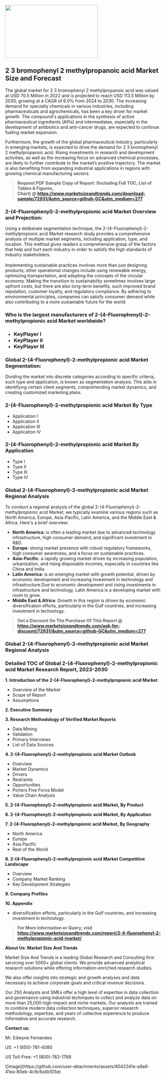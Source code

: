 <p><img class="alignnone size-medium wp-image-20088" src="https://ffe5etoiles.com/wp-content/uploads/2024/12/MST1-300x171.png" alt="" width="300" height="171" /></p><h2>2 3 bromophenyl 2 methylpropanoic acid Market Size and Forecast</h2><p>The global market for 2 3 bromophenyl 2 methylpropanoic acid was valued at USD 70.5 Million in 2022 and is projected to reach USD 113.5 Million by 2030, growing at a CAGR of 6.0% from 2024 to 2030. The increasing demand for specialty chemicals in various industries, including pharmaceuticals and agrochemicals, has been a key driver for market growth. The compound's applications in the synthesis of active pharmaceutical ingredients (APIs) and intermediates, especially in the development of antibiotics and anti-cancer drugs, are expected to continue fueling market expansion.</p><p>Furthermore, the growth of the global pharmaceutical industry, particularly in emerging markets, is expected to drive the demand for 2 3 bromophenyl 2 methylpropanoic acid. Rising investments in research and development activities, as well as the increasing focus on advanced chemical processes, are likely to further contribute to the market’s positive trajectory. The market is also benefiting from expanding industrial applications in regions with growing chemical manufacturing sectors.</p></p><blockquote id="" class=""><strong>Request PDF Sample Copy of Report: (Including Full TOC, List of Tables &amp; Figures, Chart)&nbsp;@&nbsp;<strong><a href="https://www.marketsizeandtrends.com/download-sample/72931/&utm_source=github-GC&utm_medium=277" target="_blank">https://www.marketsizeandtrends.com/download-sample/72931/&utm_source=github-GC&utm_medium=277</a></strong></strong></blockquote><h3 id="" class="">2-(4-Fluorophenyl)-2-methylpropionic acid Market&nbsp;Overview and Projection:</h3><p id="" class="">Using a deliberate segmentation technique, the 2-(4-Fluorophenyl)-2-methylpropionic acid Market research study provides a comprehensive analysis of multiple market segments, including application, type, and location. This method gives readers a comprehensive grasp of the factors that help and hurt each industry in order to satisfy the high standards of industry stakeholders. <br /> <br />Implementing sustainable practices involves more than just designing products; other operational changes include using renewable energy, optimizing transportation, and adopting the concepts of the circular economy. Making the transition to sustainability sometimes involves large upfront costs, but there are also long-term benefits, such improved brand reputation, customer loyalty, and regulatory compliance. By adhering to environmental principles, companies can satisfy consumer demand while also contributing to a more sustainable future for the world.</p><h3 id="" class="">Who is the largest manufacturers of&nbsp;2-(4-Fluorophenyl)-2-methylpropionic acid Market worldwide?</h3><h3 class=""><p><ul><li>KeyPlayer I </li><li> KeyPlayer II </li><li> KeyPlayer III</li></ul></p></h3><h3 id="" class="">Global&nbsp;2-(4-Fluorophenyl)-2-methylpropionic acid Market Segmentation:</h3><p id="" class="">Dividing the market into discrete categories according to specific criteria, such type and application, is known as segmentation analysis. This aids in identifying certain client segments, comprehending market dynamics, and creating customized marketing plans.</p><h3 id="" class="">2-(4-Fluorophenyl)-2-methylpropionic acid Market&nbsp;By Type</h3><p><p><ul><li>Application I</li><li> Application II</li><li> Application III</li><li> Application IV</p></li></ul></p></p><h3 id="" class="">2-(4-Fluorophenyl)-2-methylpropionic acid Market&nbsp;By Application</h3><p class=""><p><ul><li>Type I</li><li> Type II</li><li> Type III</li><li> Type IV</li></ul></p></p><h3 id="" class="">Global 2-(4-Fluorophenyl)-2-methylpropionic acid Market Regional Analysis</h3><p id="" class="">To conduct a regional analysis of the global 2-(4-Fluorophenyl)-2-methylpropionic acid Market, we typically examine various regions such as North America, Europe, Asia-Pacific, Latin America, and the Middle East &amp; Africa. Here's a brief overview:</p><ul><li><strong>North America</strong>: is often a leading market due to advanced technology infrastructure, high consumer demand, and significant investment in R&amp;D.</li><li><strong>Europe</strong>: strong market presence with robust regulatory frameworks, high consumer awareness, and a focus on sustainable practices.</li><li><strong>Asia-Pacific</strong>: a rapidly growing market driven by increasing population, urbanization, and rising disposable incomes, especially in countries like China and India.</li><li><strong>Latin America</strong>: is an emerging market with growth potential, driven by economic development and increasing investment in technology and infrastructure.Due to economic development and rising investments in infrastructure and technology, Latin America is a developing market with room to grow.</li><li><strong>Middle East &amp; Africa</strong>: Growth in this region is driven by economic diversification efforts, particularly in the Gulf countries, and increasing investment in technology.</li></ul><blockquote id="" class=""><strong>Get a Discount On The Purchase Of This Report @ <strong><a href="https://www.marketsizeandtrends.com/ask-for-discount/72931/&utm_source=github-GC&utm_medium=277" target="_blank">https://www.marketsizeandtrends.com/ask-for-discount/72931/&utm_source=github-GC&utm_medium=277</a></strong></strong></blockquote><h3 id="" class="">Global 2-(4-Fluorophenyl)-2-methylpropionic acid Market Regional Analysis</h3><h3 id="" class="">Detailed TOC of Global 2-(4-Fluorophenyl)-2-methylpropionic acid Market Research Report, 2023-2030</h3><p id="" class=""><strong>1. Introduction of the 2-(4-Fluorophenyl)-2-methylpropionic acid Market</strong></p><ul><li>Overview of the Market</li><li>Scope of Report</li><li>Assumptions</li></ul><p id="" class=""><strong>2. Executive Summary</strong></p><p id="" class=""><strong>3. Research Methodology of Verified Market Reports</strong></p><ul><li>Data Mining</li><li>Validation</li><li>Primary Interviews</li><li>List of Data Sources</li></ul><p id="" class=""><strong>4. 2-(4-Fluorophenyl)-2-methylpropionic acid Market Outlook</strong></p><ul><li>Overview</li><li>Market Dynamics</li><li>Drivers</li><li>Restraints</li><li>Opportunities</li><li>Porters Five Force Model</li><li>Value Chain Analysis</li></ul><p id="" class=""><strong>5. 2-(4-Fluorophenyl)-2-methylpropionic acid Market, By Product</strong></p><p id="" class=""><strong>6. 2-(4-Fluorophenyl)-2-methylpropionic acid Market, By Application</strong></p><p id="" class=""><strong>7. 2-(4-Fluorophenyl)-2-methylpropionic acid Market, By Geography</strong></p><ul><li>North America</li><li>Europe</li><li>Asia Pacific</li><li>Rest of the World</li></ul><p id="" class=""><strong>8. 2-(4-Fluorophenyl)-2-methylpropionic acid Market Competitive Landscape</strong></p><ul><li>Overview</li><li>Company Market Ranking</li><li>Key Development Strategies</li></ul><p id="" class=""><strong>9. Company Profiles</strong></p><p id="" class=""><strong>10. Appendix</strong></p><ul><li>diversification efforts, particularly in the Gulf countries, and increasing investment in technology.</li></ul><blockquote id="" class=""><strong>For More Information or Query, visit <strong><strong><a href="https://www.marketsizeandtrends.com/report/2-4-fluorophenyl-2-methylpropionic-acid-market/" target="_blank">https://www.marketsizeandtrends.com/report/2-4-fluorophenyl-2-methylpropionic-acid-market/</a></strong></strong></strong></blockquote><p id="" class=""><strong>About Us: Market Size And Trends</strong></p><p id="" class="">Market Size And Trends is a leading Global Research and Consulting firm servicing over 5000+ global clients. We provide advanced analytical research solutions while offering information-enriched research studies.</p><p id="" class="">We also offer insights into strategic and growth analyses and data necessary to achieve corporate goals and critical revenue decisions.</p><p id="" class="">Our 250 Analysts and SMEs offer a high level of expertise in data collection and governance using industrial techniques to collect and analyze data on more than 25,000 high-impact and niche markets. Our analysts are trained to combine modern data collection techniques, superior research methodology, expertise, and years of collective experience to produce informative and accurate research.</p><p id="" class=""><strong>Contact us:</strong></p><p id="" class="">Mr. Edwyne Fernandes</p><p id="" class="">US: +1 (650)-781-4080</p><p id="" class="">US Toll-Free: +1 (800)-782-1768</p>
![image](https://github.com/user-attachments/assets/8542241e-a9a8-41ea-80eb-4c9c6a5b105e)
